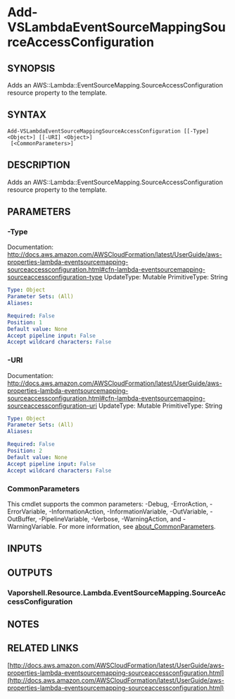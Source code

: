 # Add-VSLambdaEventSourceMappingSourceAccessConfiguration

## SYNOPSIS
Adds an AWS::Lambda::EventSourceMapping.SourceAccessConfiguration resource property to the template.

## SYNTAX

```
Add-VSLambdaEventSourceMappingSourceAccessConfiguration [[-Type] <Object>] [[-URI] <Object>]
 [<CommonParameters>]
```

## DESCRIPTION
Adds an AWS::Lambda::EventSourceMapping.SourceAccessConfiguration resource property to the template.

## PARAMETERS

### -Type
Documentation: http://docs.aws.amazon.com/AWSCloudFormation/latest/UserGuide/aws-properties-lambda-eventsourcemapping-sourceaccessconfiguration.html#cfn-lambda-eventsourcemapping-sourceaccessconfiguration-type
UpdateType: Mutable
PrimitiveType: String

```yaml
Type: Object
Parameter Sets: (All)
Aliases:

Required: False
Position: 1
Default value: None
Accept pipeline input: False
Accept wildcard characters: False
```

### -URI
Documentation: http://docs.aws.amazon.com/AWSCloudFormation/latest/UserGuide/aws-properties-lambda-eventsourcemapping-sourceaccessconfiguration.html#cfn-lambda-eventsourcemapping-sourceaccessconfiguration-uri
UpdateType: Mutable
PrimitiveType: String

```yaml
Type: Object
Parameter Sets: (All)
Aliases:

Required: False
Position: 2
Default value: None
Accept pipeline input: False
Accept wildcard characters: False
```

### CommonParameters
This cmdlet supports the common parameters: -Debug, -ErrorAction, -ErrorVariable, -InformationAction, -InformationVariable, -OutVariable, -OutBuffer, -PipelineVariable, -Verbose, -WarningAction, and -WarningVariable. For more information, see [about_CommonParameters](http://go.microsoft.com/fwlink/?LinkID=113216).

## INPUTS

## OUTPUTS

### Vaporshell.Resource.Lambda.EventSourceMapping.SourceAccessConfiguration
## NOTES

## RELATED LINKS

[http://docs.aws.amazon.com/AWSCloudFormation/latest/UserGuide/aws-properties-lambda-eventsourcemapping-sourceaccessconfiguration.html](http://docs.aws.amazon.com/AWSCloudFormation/latest/UserGuide/aws-properties-lambda-eventsourcemapping-sourceaccessconfiguration.html)

